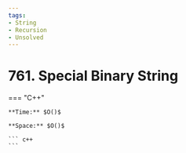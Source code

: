 ```yaml
---
tags:
- String
- Recursion
- Unsolved
---
```



# 761. Special Binary String

=== "C++"

    **Time:** $O()$

    **Space:** $O()$

    ``` c++
    ```